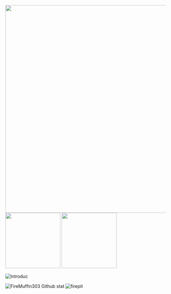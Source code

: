 <img src="https://imgur.com/FIoSR1b.png" width="650"> <a href="https://www.youtube.com/channel/UCHhXWBglcAzuge1qAOY2Zxw"><img src="https://imgur.com/IPFRyPX.png" width="173"></a> <a href="https://twitter.com/FireMuffin303"><img src="https://imgur.com/Fh9Jhwo.png" width="173"></a>

![Introduc](https://imgur.com/9CesI9Y.png)


[golden_muffin]:https://github.com/FireMuffin303/FireMuffin303/blob/main/Gold%20tier%20muffin%20faceless16px.png
[diamond_muffin32]:https://github.com/FireMuffin303/FireMuffin303/blob/main/Diamond%20tier%20muffin%20faceless32px.png
[diamond_muffin16]:https://github.com/FireMuffin303/FireMuffin303/blob/main/Diamond%20tier%20muffin%20faceless16px.png
[twitter]:https://twitter.com/FireMuffin303
[youtube]:https://www.youtube.com/channel/UCHhXWBglcAzuge1qAOY2Zxw
[twitterlogo]:https://github.com/FireMuffin303/FireMuffin303/blob/main/twitter16px.png
[youtubelogo]:https://github.com/FireMuffin303/FireMuffin303/blob/main/youtube%20logo16px.png
[ComingSoon]:https://i.imgur.com/GFWrJsj.png

![FireMuffin303 Github stat](https://github-readme-stats.vercel.app/api?username=firemuffin303&show_icons=true&theme=tokyonight) ![firepit](https://imgur.com/wYDdn0G.gif)
